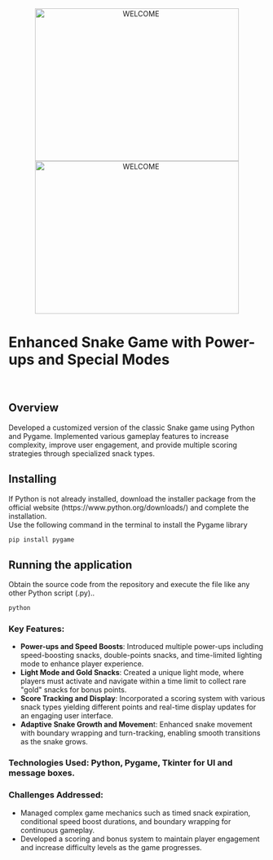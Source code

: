 <div align="center">
  <img src="https://github.com/user-attachments/assets/bf49f004-1790-47df-9ff4-f5fe80eb7bf1" alt="WELCOME" width="400" height="300" >
  <img src="https://github.com/user-attachments/assets/e1f0ea05-76c9-48a0-b0d6-e347d76e044e" alt="WELCOME" width="400" height="300" >
</div>
<h1 align="left">
  Enhanced Snake Game with Power-ups and Special Modes
</h1> <br/>

<h2 align="left">
  Overview
</h2> 
Developed a customized version of the classic Snake game using Python and Pygame. Implemented various gameplay features to increase complexity, improve user engagement, and provide multiple scoring strategies through specialized snack types. <br/>
<h2 align="left">
  Installing
</h2>
If Python is not already installed, download the installer package from the official website (https://www.python.org/downloads/) and complete the installation. </br>
Use the following command in the terminal to install the Pygame library </br>

``` python
pip install pygame
```
<h2 align="left">
  Running the application
</h2>
Obtain the source code from the repository and execute the file like any other Python script (.py).. </br>

``` python
python 
```




### **Key Features:** <br/>
* **Power-ups and Speed Boosts**: Introduced multiple power-ups including speed-boosting snacks, double-points snacks, and time-limited lighting mode to enhance player experience. <br/>
* **Light Mode and Gold Snacks**: Created a unique light mode, where players must activate and navigate within a time limit to collect rare "gold" snacks for bonus points. <br/>
* **Score Tracking and Display**: Incorporated a scoring system with various snack types yielding different points and real-time display updates for an engaging user interface. <br/>
* **Adaptive Snake Growth and Movemen**t: Enhanced snake movement with boundary wrapping and turn-tracking, enabling smooth transitions as the snake grows. <br/>

### **Technologies Used**: Python, Pygame, Tkinter for UI and message boxes.

### **Challenges Addressed:** <br/>
* Managed complex game mechanics such as timed snack expiration, conditional speed boost durations, and boundary wrapping for continuous gameplay.
* Developed a scoring and bonus system to maintain player engagement and increase difficulty levels as the game progresses.

